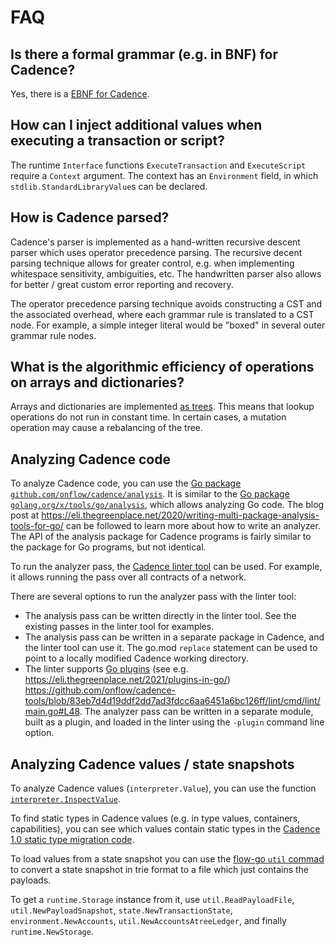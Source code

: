 # FAQ

## Is there a formal grammar (e.g. in BNF) for Cadence?

Yes, there is a [EBNF for Cadence](https://github.com/onflow/cadence/blob/master/docs/cadence.ebnf).

## How can I inject additional values when executing a transaction or script?

The runtime `Interface` functions `ExecuteTransaction` and `ExecuteScript` require a `Context` argument.
The context has an `Environment` field, in which `stdlib.StandardLibraryValue`s can be declared.

## How is Cadence parsed?

Cadence's parser is implemented as a hand-written recursive descent parser which uses operator precedence parsing.
The recursive decent parsing technique allows for greater control, e.g. when implementing whitespace sensitivity, ambiguities, etc.
The handwritten parser also allows for better / great custom error reporting and recovery.

The operator precedence parsing technique avoids constructing a CST and the associated overhead, where each grammar rule is translated to a CST node.
For example, a simple integer literal would be "boxed" in several outer grammar rule nodes.

## What is the algorithmic efficiency of operations on arrays and dictionaries?

Arrays and dictionaries are implemented [as trees](https://github.com/onflow/atree).
This means that lookup operations do not run in constant time.
In certain cases, a mutation operation may cause a rebalancing of the tree.

## Analyzing Cadence code

To analyze Cadence code, you can use the [Go package `github.com/onflow/cadence/analysis`](https://github.com/onflow/cadence/tree/master/tools/analysis).
It is similar to the [Go package `golang.org/x/tools/go/analysis`](https://pkg.go.dev/golang.org/x/tools/go/analysis), which allows analyzing Go code.
The blog post at https://eli.thegreenplace.net/2020/writing-multi-package-analysis-tools-for-go/ can be followed to learn more about how to write an analyzer.
The API of the analysis package for Cadence programs is fairly similar to the package for Go programs, but not identical.

To run the analyzer pass, the [Cadence linter tool](https://github.com/onflow/cadence-tools/tree/master/lint#cadence-lint) can be used.
For example, it allows running the pass over all contracts of a network.

There are several options to run the analyzer pass with the linter tool:
- The analysis pass can be written directly in the linter tool. See the existing passes in the linter tool for examples.
- The analysis pass can be written in a separate package in Cadence, and the linter tool can use it.
  The go.mod `replace` statement can be used to point to a locally modified Cadence working directory.
- The linter supports [Go plugins](https://pkg.go.dev/plugin) (see e.g. https://eli.thegreenplace.net/2021/plugins-in-go/) https://github.com/onflow/cadence-tools/blob/83eb7d4d19ddf2dd7ad3fdcc6aa6451a6bc126ff/lint/cmd/lint/main.go#L48.
  The analyzer pass can be written in a separate module, built as a plugin, and loaded in the linter using the `-plugin` command line option.

## Analyzing Cadence values / state snapshots

To analyze Cadence values (`interpreter.Value`), you can use the function [`interpreter.InspectValue`](https://github.com/onflow/cadence/blob/master/runtime/interpreter/inspect.go#L31).

To find static types in Cadence values (e.g. in type values, containers, capabilities), you can see which values contain static types in the [Cadence 1.0 static type migration code](https://github.com/onflow/cadence/blob/master/migrations/statictypes/statictype_migration.go#L67).

To load values from a state snapshot you can use the [flow-go `util` commad](https://github.com/onflow/flow-go/tree/master/cmd/util) to convert a state snapshot in trie format to a file which just contains the payloads.

To get a `runtime.Storage` instance from it, use `util.ReadPayloadFile`, `util.NewPayloadSnapshot`, `state.NewTransactionState`, `environment.NewAccounts`, `util.NewAccountsAtreeLedger`, and finally `runtime.NewStorage`.

